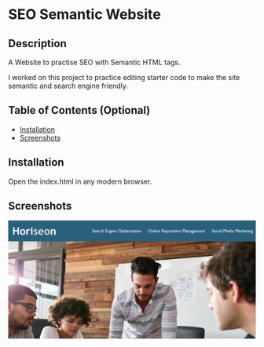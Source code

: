 # SEO Semantic Website

## Description

A Website to practise SEO with Semantic HTML tags.

I worked on this project to practice editing starter code to make the site semantic and search engine friendly.

## Table of Contents (Optional)

- [Installation](#installation)
- [Screenshots](#screenshots)

## Installation

Open the index.html in any modern browser.

## Screenshots

![Example screenshot](/assets/images/example-screenshot.png)
